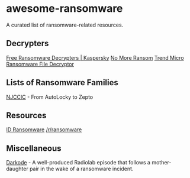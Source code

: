 # awesome-ransomware
A curated list of ransomware-related resources.

## Decrypters
[Free Ransomware Decrypters | Kaspersky](https://noransom.kaspersky.com/)
[No More Ransom](https://www.nomoreransom.org)
[Trend Micro Ransomware File Decryptor](https://success.trendmicro.com/solution/1114221-downloading-and-using-the-trend-micro-ransomware-file-decryptor)

## Lists of Ransomware Families
[NJCCIC](https://www.cyber.nj.gov/threat-profiles/ransomware/) - From AutoLocky to Zepto

## Resources
[ID Ransomware](https://id-ransomware.malwarehunterteam.com/)
[/r/ransomware](https://www.reddit.com/r/Ransomware/)

## Miscellaneous
[Darkode](https://www.wnycstudios.org/podcasts/radiolab/articles/darkode) - A well-produced Radiolab episode that follows a mother-daughter pair in the wake of a ransomware incident.
